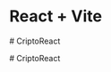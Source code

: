 # React + Vite

<!-- Utilizando Styled Components -->
<!-- Creando Hooks propios -->
<!-- Constultando una API de CryptoCompare -->
<!-- Agregando un spinner del spinkit de Tobiasahlin-->
<!-- Una app web de React con Vite para comparar los presios de firentes monedas nacionales con diferentes mondeas digitales como Bitcoin y Etherium, app web en la que utilizo los Styled Components y creo un Hook propio, todo esto ademas de utilizar al API de CryptoCompare, ademas de utilizar un Spinner creado por Tobiasahlin muy bonito-->#   C r i p t o R e a c t  
 #   C r i p t o R e a c t  
 